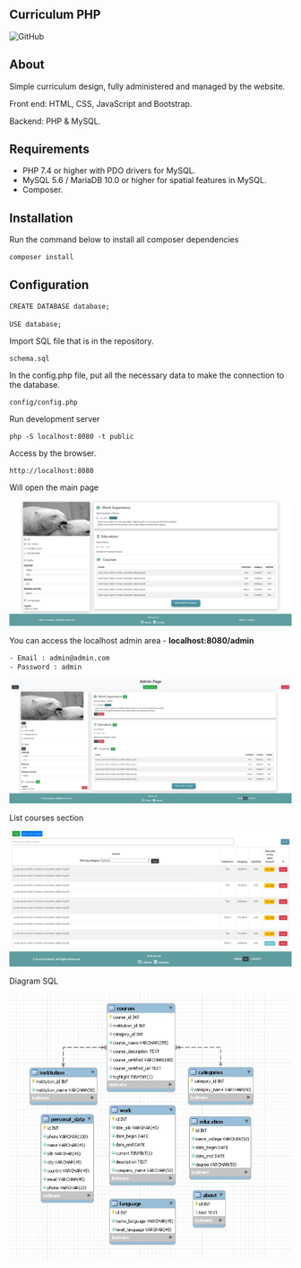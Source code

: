 ## Curriculum PHP

![GitHub](https://img.shields.io/github/license/brunof19d/my-curriculum)

## About

Simple curriculum design, fully administered and managed by the website.

Front end: HTML, CSS, JavaScript and Bootstrap.

Backend: PHP & MySQL.

## Requirements

  - PHP 7.4 or higher with PDO drivers for MySQL.
  - MySQL 5.6 / MariaDB 10.0 or higher for spatial features in MySQL.
  - Composer.

## Installation
Run the command below to install all composer dependencies

    composer install

## Configuration

    CREATE DATABASE database;
    
    USE database;
    
Import SQL file that is in the repository.

    schema.sql
    
 In the config.php file, put all the necessary data to make the connection to the database.
 
    config/config.php
    
 Run development server
 
    php -S localhost:8080 -t public
    
Access by the browser.

    http://localhost:8080
    
Will open the main page

![](public/img/git/home.jpg)

You can access the localhost admin area - <b>localhost:8080/admin</b>

    - Email : admin@admin.com
    - Password : admin

![](public/img/git/admin.jpg)

List courses section

![](public/img/git/list-course.jpg)

Diagram SQL

![](public/img/git/diagram-sql.jpg)
